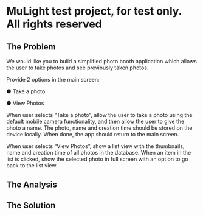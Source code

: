 #  MuLight test project, for test only. All rights reserved

## The Problem

We would like you to build a simplified photo booth application which allows the user to take photos and see previously taken photos.

Provide 2 options in the main screen:

● Take a photo

● View Photos

When user selects “Take a photo”, allow the user to take a photo using the default mobile camera functionality, and then allow the user to give the photo a name. The photo, name and creation time should be stored on the device locally. When done, the app should return to the main screen.

When user selects “View Photos”, show a list view with the thumbnails, name and creation time of all photos in the database. When an item in the list is clicked, show the selected photo in full screen with an option to go back to the list view.

## The Analysis

## The Solution
